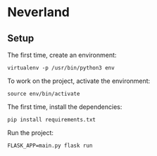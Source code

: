 # Neverland

## Setup

The first time, create an environment:

```
virtualenv -p /usr/bin/python3 env

```

To work on the project, activate the environment:
```
source env/bin/activate
```

The first time, install the dependencies:

```
pip install requirements.txt
```

Run the project:

```
FLASK_APP=main.py flask run
```
